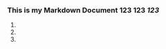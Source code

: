 ### This is my Markdown Document 123 **123** *123* 
1)
2)
3)

<!--stackedit_data:
eyJoaXN0b3J5IjpbMTg4MzYxMzk2NCwxNDc0NzIxMjc0XX0=
-->